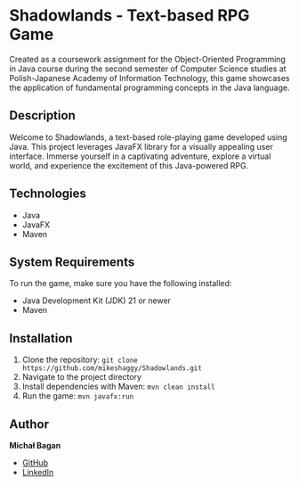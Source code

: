 # Shadowlands - Text-based RPG Game
Created as a coursework assignment for the Object-Oriented Programming in Java course during the second semester of Computer Science studies at Polish-Japanese Academy of Information Technology, this game showcases the application of fundamental programming concepts in the Java language.

## Description
Welcome to Shadowlands, a text-based role-playing game developed using Java. This project leverages JavaFX library for a visually appealing user interface. Immerse yourself in a captivating adventure, explore a virtual world, and experience the excitement of this Java-powered RPG.

## Technologies
- Java
- JavaFX
- Maven

## System Requirements
To run the game, make sure you have the following installed:
- Java Development Kit (JDK) 21 or newer
- Maven

## Installation
1. Clone the repository: `git clone https://github.com/mikeshaggy/Shadowlands.git`
2. Navigate to the project directory
3. Install dependencies with Maven: `mvn clean install`
4. Run the game: `mvn javafx:run`

## Author
**Michał Bagan**
- [GitHub](https://github.com/mikeshaggy)
- [LinkedIn](https://www.linkedin.com/in/michał-bagan-766999256/)